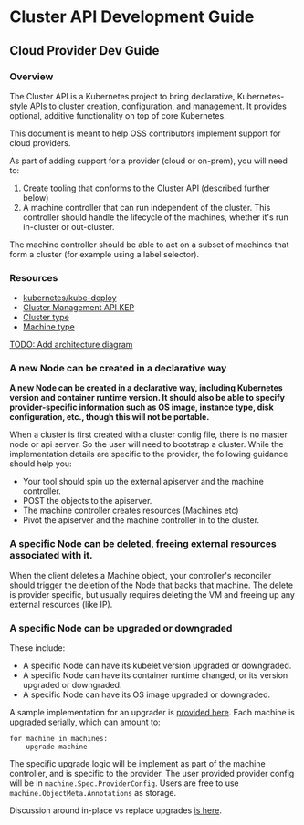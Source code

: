 # Cluster API Development Guide

## Cloud Provider Dev Guide

### Overview

The Cluster API is a Kubernetes project to bring declarative, Kubernetes-style APIs to cluster creation, configuration, and management. It provides optional, additive functionality on top of core Kubernetes.

This document is meant to help OSS contributors implement support for cloud providers.

As part of adding support for a provider (cloud or on-prem), you will need to:

1.  Create tooling that conforms to the Cluster API (described further below)
1.  A machine controller that can run independent of the cluster. This controller should handle the lifecycle of the machines, whether it's run in-cluster or out-cluster.

The machine controller should be able to act on a subset of machines that form a cluster (for example using a label selector).

### Resources

*   [kubernetes/kube-deploy](https://github.com/kubernetes/kube-deploy)
*   [Cluster Management API KEP](https://github.com/kubernetes/community/blob/master/keps/sig-cluster-lifecycle/0003-cluster-api.md)
*   [Cluster type](https://github.com/kubernetes/kube-deploy/blob/fafc50e6420783179fd5fc7d73c7453f1de68eb4/cluster-api/api/cluster/v1alpha1/types.go#L32)
*   [Machine type](https://github.com/kubernetes/kube-deploy/blob/fafc50e6420783179fd5fc7d73c7453f1de68eb4/cluster-api/api/cluster/v1alpha1/types.go#L161)

[TODO: Add architecture diagram](https://github.com/kubernetes/kube-deploy/issues/546)

### A new Node can be created in a declarative way

**A new Node can be created in a declarative way, including Kubernetes version and container runtime version. It should also be able to specify provider-specific information such as OS image, instance type, disk configuration, etc., though this will not be portable.**

When a cluster is first created with a cluster config file, there is no master node or api server. So the user will need to bootstrap a cluster. While the implementation details are specific to the provider, the following guidance should help you:

* Your tool should spin up the external apiserver and the machine controller.
* POST the objects to the apiserver.
* The machine controller creates resources (Machines etc)
* Pivot the apiserver and the machine controller in to the cluster.

### A specific Node can be deleted, freeing external resources associated with it.

When the client deletes a Machine object, your controller's reconciler should trigger the deletion of the Node that backs that machine. The delete is provider specific, but usually requires deleting the VM and freeing up any external resources (like IP).

### A specific Node can be upgraded or downgraded

These include:

*   A specific Node can have its kubelet version upgraded or downgraded.
*   A specific Node can have its container runtime changed, or its version upgraded or downgraded.
*   A specific Node can have its OS image upgraded or downgraded.

A sample implementation for an upgrader is [provided here](https://github.com/kubernetes/kube-deploy/blob/master/cluster-api/tools/upgrader/util/upgrade.go). Each machine is upgraded serially, which can amount to:

```
for machine in machines:
    upgrade machine
```

The specific upgrade logic will be implement as part of the machine controller, and is specific to the provider. The user provided provider config will be in `machine.Spec.ProviderConfig`. Users are free to use `machine.ObjectMeta.Annotations` as storage.

Discussion around in-place vs replace upgrades [is here](https://github.com/kubernetes/community/blob/master/keps/sig-cluster-lifecycle/0003-cluster-api.md#in-place-vs-replace).
